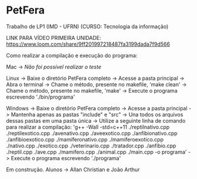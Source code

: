 # PetFera

Trabalho de LP1 (IMD - UFRN) (CURSO: Tecnologia da informação)

LINK PARA VÍDEO PRIMEIRA UNIDADE:
https://www.loom.com/share/9ff201997218487fa3199dada7f9d566

Como realizar a compilação e execução do programa:

Mac -> 
*Não foi possível realizar o teste*

Linux -> 
Baixe o diretório PetFera completo -> 
Acesse a pasta principal -> 
Abra o terminal -> 
Chame o método, presente no makefile, 'make clean' -> 
Chame o método, presente no makefile, 'make' -> 
Execute o programa escrevendo './bin/programa'

Windows ->
Baixe o diretório PetFera completo -> 
Acesse a pasta principal -> 
Mantenha apenas as pastas "include" e "src" -> 
Una todos os arquivos dessas pastas em uma pasta única -> 
Utilize a seguinte linha de comando para realizar a compilação: 'g++ -Wall -std=c++11 ./reptilnativo.cpp ./reptilexotico.cpp ./avenativo.cpp ./aveexotico.cpp ./anfibionativo.cpp ./anfibioexotico.cpp ./mamiferonativo.cpp ./mamiferoexotico.cpp ./nativo.cpp ./exotico.cpp ./veterinario.cpp ./tratador.cpp ./anfibio.cpp ./reptil.cpp ./ave.cpp ./mamifero.cpp ./animal.cpp ./main.cpp -o programa' -> 
Execute o programa escrevendo './programa'


Em construção.
Alunos -> 
Allan Christian e João Arthur
